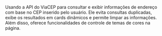 Usando a API do ViaCEP para consultar e exibir informações de endereço com base no CEP inserido pelo usuário. Ele evita consultas duplicadas, exibe os resultados em cards dinâmicos e permite limpar as informações. Além disso, oferece funcionalidades de controle de temas de cores na página.
